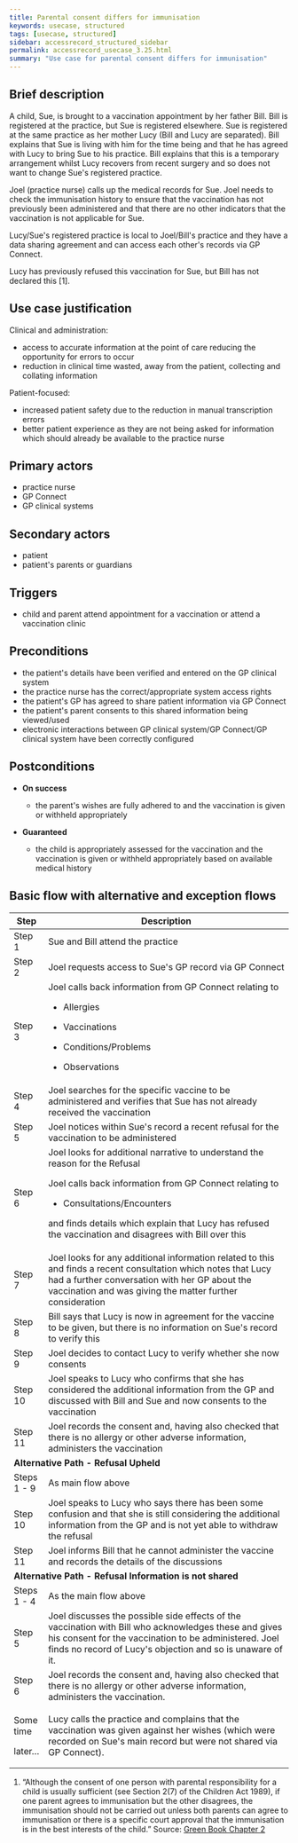 ```yaml
---
title: Parental consent differs for immunisation
keywords: usecase, structured
tags: [usecase, structured] 
sidebar: accessrecord_structured_sidebar
permalink: accessrecord_usecase_3.25.html
summary: "Use case for parental consent differs for immunisation"
---
```


## Brief description

A child, Sue, is brought to a vaccination appointment by her father Bill. Bill is registered at the practice, but Sue is registered elsewhere. Sue is registered at the same practice as her mother Lucy (Bill and Lucy are separated). Bill explains that Sue is living with him for the time being and that he has agreed with Lucy to bring Sue to his practice. Bill explains that this is a temporary arrangement whilst Lucy recovers from recent surgery and so does not want to change Sue's registered practice.

Joel (practice nurse) calls up the medical records for Sue. Joel needs to check the immunisation history to ensure that the vaccination has not previously been administered and that there are no other indicators that the vaccination is not applicable for Sue.

Lucy/Sue's registered practice is local to Joel/Bill's practice and they have a data sharing agreement and can access each other's records via GP Connect.

Lucy has previously refused this vaccination for Sue, but Bill has not declared this \[1\].

## Use case justification

Clinical and administration:

  - access to accurate information at the point of care reducing the opportunity for errors to occur
  - reduction in clinical time wasted, away from the patient, collecting and collating information

Patient-focused:

  - increased patient safety due to the reduction in manual transcription errors
  - better patient experience as they are not being asked for information which should already be available to the practice nurse

## Primary actors

  - practice nurse
  - GP Connect
  - GP clinical systems

## Secondary actors

  - patient
  - patient's parents or guardians

## Triggers

  - child and parent attend appointment for a vaccination or attend a vaccination clinic

## Preconditions

  - the patient's details have been verified and entered on the GP clinical system
  - the practice nurse has the correct/appropriate system access rights
  - the patient's GP has agreed to share patient information via GP Connect
  - the patient's parent consents to this shared information being viewed/used
  - electronic interactions between GP clinical system/GP Connect/GP clinical system have been correctly configured

## Postconditions

  - **On success**
    
      - the parent's wishes are fully adhered to and the vaccination is given or withheld appropriately

  - **Guaranteed**
    
      - the child is appropriately assessed for the vaccination and the vaccination is given or withheld appropriately based on available medical history

## Basic flow with alternative and exception flows

<table>
<thead>
<tr class="header">
<th width="10%"><strong>Step</strong></th>
<th><strong>Description</strong></th>
</tr>
</thead>
<tbody>
<tr class="odd">
<td>Step 1</td>
<td>Sue and Bill attend the practice</td>
</tr>
<tr class="even">
<td>Step 2</td>
<td>Joel requests access to Sue's GP record via GP Connect</td>
</tr>
<tr class="odd">
<td>Step 3</td>
<td>Joel calls back information from GP Connect relating to
<ul>
<li><p>Allergies</p></li>
<li><p>Vaccinations</p></li>
<li><p>Conditions/Problems</p></li>
<li><p>Observations</p></li>
</ul></td>
</tr>
<tr class="even">
<td>Step 4</td>
<td>Joel searches for the specific vaccine to be administered and verifies that Sue has not already received the vaccination</td>
</tr>
<tr class="odd">
<td>Step 5</td>
<td>Joel notices within Sue's record a recent refusal for the vaccination to be administered</td>
</tr>
<tr class="even">
<td>Step 6</td>
<td>Joel looks for additional narrative to understand the reason for the Refusal
<p>Joel calls back information from GP Connect relating to</p>
<ul>
<li><p>Consultations/Encounters</p></li>
</ul>
<p>and finds details which explain that Lucy has refused the vaccination and disagrees with Bill over this</p></td>
</tr>
<tr class="odd">
<td>Step 7</td>
<td>Joel looks for any additional information related to this and finds a recent consultation which notes that Lucy had a further conversation with her GP about the vaccination and was giving the matter further consideration</td>
</tr>
<tr class="even">
<td>Step 8</td>
<td>Bill says that Lucy is now in agreement for the vaccine to be given, but there is no information on Sue's record to verify this</td>
</tr>
<tr class="odd">
<td>Step 9</td>
<td>Joel decides to contact Lucy to verify whether she now consents</td>
</tr>
<tr class="even">
<td>Step 10</td>
<td>Joel speaks to Lucy who confirms that she has considered the additional information from the GP and discussed with Bill and Sue and now consents to the vaccination</td>
</tr>
<tr class="odd">
<td>Step 11</td>
<td>Joel records the consent and, having also checked that there is no allergy or other adverse information, administers the vaccination</td>
</tr>
<tr class="even">
<td colspan="2"><strong>Alternative Path - Refusal Upheld</strong></td>
</tr>
<tr class="odd">
<td>Steps 1 - 9</td>
<td>As main flow above</td>
</tr>
<tr class="even">
<td>Step 10</td>
<td>Joel speaks to Lucy who says there has been some confusion and that she is still considering the additional information from the GP and is not yet able to withdraw the refusal</td>
</tr>
<tr class="odd">
<td>Step 11</td>
<td>Joel informs Bill that he cannot administer the vaccine and records the details of the discussions</td>
</tr>
<tr class="even">
<td colspan="2"><strong>Alternative Path - Refusal Information is not shared</strong></td>
</tr>
<tr class="odd">
<td>Steps 1 - 4</td>
<td>As the main flow above</td>
</tr>
<tr class="even">
<td>Step 5</td>
<td>Joel discusses the possible side effects of the vaccination with Bill who acknowledges these and gives his consent for the vaccination to be administered. Joel finds no record of Lucy's objection and so is unaware of it.</td>
</tr>
<tr class="odd">
<td>Step 6</td>
<td>Joel records the consent and, having also checked that there is no allergy or other adverse information, administers the vaccination.</td>
</tr>
<tr class="even">
<td><p>Some time</p>
<p>later…</p></td>
<td>Lucy calls the practice and complains that the vaccination was given against her wishes (which were recorded on Sue's main record but were not shared via GP Connect).</td>
</tr>
</tbody>
</table>

1.  “Although the consent of one person with parental responsibility for a child is usually sufficient (see Section 2(7) of the Children Act 1989), if one parent agrees to immunisation but the other disagrees, the immunisation should not be carried out unless both parents can agree to immunisation or there is a specific court approval that the immunisation is in the best interests of the child.” Source: [Green Book Chapter 2](https://assets.publishing.service.gov.uk/government/uploads/system/uploads/attachment_data/file/144250/Green-Book-Chapter-2-Consent-PDF-77K.pdf)

